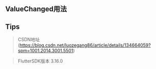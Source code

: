 ## ValueChanged用法
## Tips
> CSDN地址(https://blog.csdn.net/luozegang86/article/details/134664059?spm=1001.2014.3001.5501)

> FlutterSDK版本 3.16.0 